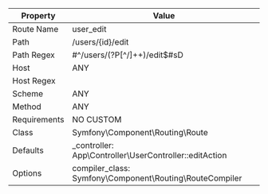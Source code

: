 | Property     | Value                                                   |
|---|---|
| Route Name   | user_edit                                               |
| Path         | /users/{id}/edit                                        |
| Path Regex   | #^/users/(?P<id>[^/]++)/edit$#sD                        |
| Host         | ANY                                                     |
| Host Regex   |                                                         |
| Scheme       | ANY                                                     |
| Method       | ANY                                                     |
| Requirements | NO CUSTOM                                               |
| Class        | Symfony\Component\Routing\Route                         |
| Defaults     | _controller: App\Controller\UserController::editAction  |
| Options      | compiler_class: Symfony\Component\Routing\RouteCompiler |
